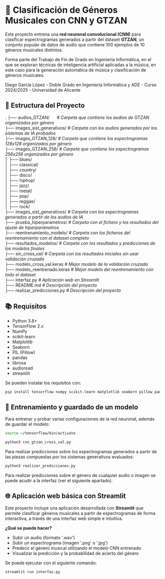 # 🎵 Clasificación de Géneros Musicales con CNN y GTZAN

Este proyecto entrena una **red neuronal convolucional (CNN)** para clasificar espectrogramas generados a partir del dataset **GTZAN**, un conjunto popular de datos de audio que contiene 100 ejemplos de 10 géneros musicales distintos.

Forma parte del Trabajo de Fin de Grado en Ingeniería Informática, en el que se exploran técnicas de inteligencia artificial aplicadas a la música, en este caso para la generación automática de música y clasificación de géneros musicales.

Diego García López - Doble Grado en Ingeniería Informática y ADE - Curso 2024/2025 - Universidad de Alicante

## 📂 Estructura del Proyecto

. ├── audios_GTZAN/&nbsp; &nbsp; &nbsp; *# Carpeta que contiene los audios de GTZAN organizados por género*  
├── images_sist_generativos/   *# Carpeta con los audios generados por los sistemas de IA probados*  
├── images_GTZAN_128/          *# Carpeta que contiene los espectrogramas 128x128 organizados por género*  
├── images_GTZAN_256/          *# Carpeta que contiene los espectrogramas 256x256 organizados por género*  
│ ├── blues/  
│ ├── classical/  
│ ├── country/  
│ ├── disco/  
│ ├── hiphop/  
│ ├── jazz/  
│ ├── metal/  
│ ├── pop/  
│ ├── reggae/  
│ ├── rock/  
├── images_sist_generativos/   *# Carpeta con los espectrogramas generados a partir de los audios de IA*  
├── prueba_hiperparametros/    *# Carpeta con el fichero y los resultados del ajuste de hiperparámetros*  
├── reentrenamiento_modelo/    *# Carpeta con los ficheros del reentrenamiento con el dataset completo*  
├── resultados_modelos/        *# Carpeta con los resultados y predicciones de los modelos finales*  
├── sin_cross_val/             *# Carpeta con los resultados iniciales sin usar validación cruzada*  
├── modelo_cross_val.keras     *# Mejor modelo de la validación cruzada*  
├── modelo_reentrenado.keras   *# Mejor modelo del reentrenamiento con todo el dataset*  
├── interfaz.py                *# Aplicación web en Streamlit*  
├── README.md                  *# Descripción del proyecto*  
├── realizar_predicciones.py   *# Descripción del proyecto*  

## 📚 Requisitos

- Python 3.8+
- TensorFlow 2.x
- NumPy
- scikit-learn
- Matplotlib
- Seaborn
- PIL (Pillow)
- pandas
- librosa
- audioread
- streamlit

Se pueden instalar los requisitos con:
```bash
pip install tensorflow numpy scikit-learn matplotlib seaborn pillow pandas librosa audioread streamlit
```

## 🧪 Entrenamiento y guardado de un modelo
Para entrenar y probar varias configuraciones de la red neuronal, además de guardar el modelo:
```bash
source ~/tensorflow/bin/activate
```
```bash
python3 cnn_gtzan_cross_val.py
```

Para realizar predicciones sobre los espectrogramas generados a partir de las piezas compuestas por los sistemas generativos evaluados:
```bash
python3 realizar_predicciones.py
```

Para realizar predicciones sobre el género de cualquier audio o imagen se puede acudir a la interfaz (ver el siguiente apartado).

## 🌐 Aplicación web básica con Streamlit

Este proyecto incluye una aplicación desarrollada con **Streamlit** que permite clasificar géneros musicales a partir de espectrogramas de forma interactiva, a través de una interfaz web simple e intuitiva.

**¿Qué se puede hacer?**
- Subir un audio (formato '.wav')
- Subir un espectrograma (imagen '.png' o '.jpg')
- Predecir el género musical utilizando el modelo CNN entrenado
- Visualizar la predicción y la probabilidad de acierto del género

Se puede ejecutar con el siguiente comando:
```bash
streamlit run interfaz.py
```

